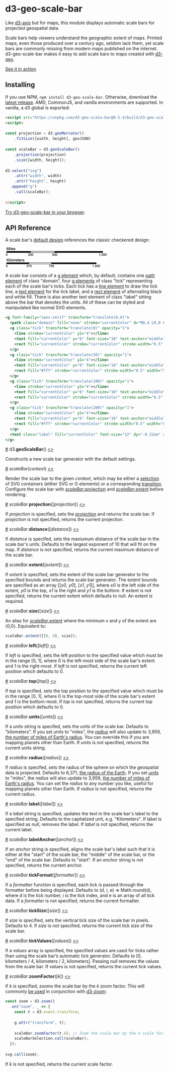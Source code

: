 # d3-geo-scale-bar

Like [d3-axis](https://github.com/d3/d3-axis) but for maps, this module displays automatic scale bars for projected geospatial data.

Scale bars help viewers understand the geographic extent of maps. Printed maps, even those produced over a century ago, seldom lack them, yet scale bars are commonly missing from modern maps published on the internet. d3-geo-scale-bar makes it easy to add scale bars to maps created with [d3-geo](https://github.com/d3/d3-geo).

[See it in action](https://bl.ocks.org/HarryStevens/8c8d3a489aa1372e14b8084f94b32464).

## Installing

If you use NPM, `npm install d3-geo-scale-bar`. Otherwise, download the [latest release](https://github.com/HarryStevens/d3-geo-scale-bar/raw/master/build/d3-geo-scale-bar.zip). AMD, CommonJS, and vanilla environments are supported. In vanilla, a d3 global is exported:

```html
<script src="https://unpkg.com/d3-geo-scale-bar@0.5.4/build/d3-geo-scale-bar.min.js"></script>
<script>

const projection = d3.geoMercator()
    .fitSize([width, height], geoJSON)

const scaleBar = d3.geoScaleBar()
    .projection(projection)
    .size([width, height]);

d3.select("svg")
    .attr("width", width)
    .attr("height", height)
  .append("g")
    .call(scaleBar);

</script>
```

[Try d3-geo-scale-bar in your browser](https://npm.runkit.com/d3-geo-scale-bar).

## API Reference

A scale bar's [default design](https://bl.ocks.org/HarryStevens/8c8d3a489aa1372e14b8084f94b32464) references the classic checkered design:

[<img alt="Scale Bar Design" src="https://raw.githubusercontent.com/HarryStevens/d3-geo-scale-bar/master/img/default.png">](https://bl.ocks.org/HarryStevens/8c8d3a489aa1372e14b8084f94b32464)

A scale bar consists of a [g element](https://www.w3.org/TR/SVG/struct.html#Groups) which, by default, contains one [path element](https://www.w3.org/TR/SVG/paths.html#PathElement) of class "domain", four [g elements](https://www.w3.org/TR/SVG/struct.html#Groups) of class "tick" representing each of the scale bar's ticks. Each tick has a [line element](https://www.w3.org/TR/SVG/shapes.html#LineElement) to draw the tick line, a [text element](https://www.w3.org/TR/SVG/text.html#TextElement) for the tick label, and a [rect element](https://www.w3.org/TR/SVG/shapes.html#RectElement) of alternating black and white fill. There is also another text element of class "label" sitting above the bar that denotes the units. All of these can be styled and manipulated like normal SVG elements.

```svg
<g font-family="sans-serif" transform="translate(0,0)">
  <path class="domain" fill="none" stroke="currentColor" d="M0,4 L0,0 L200,0 L200,4"></path>
  <g class="tick" transform="translate(0)" opacity="1">
    <line stroke="currentColor" y2="4"></line>
    <text fill="currentColor" y="6" font-size="10" text-anchor="middle" dy="0.71em">0</text>
    <rect fill="currentColor" stroke="currentColor" stroke-width="0.5" width="50" height="4"></rect>
  </g>
  <g class="tick" transform="translate(50)" opacity="1">
    <line stroke="currentColor" y2="4"></line>
    <text fill="currentColor" y="6" font-size="10" text-anchor="middle" dy="0.71em">25</text>
    <rect fill="#fff" stroke="currentColor" stroke-width="0.5" width="50" height="4"></rect>
  </g>
  <g class="tick" transform="translate(100)" opacity="1">
    <line stroke="currentColor" y2="4"></line>
    <text fill="currentColor" y="6" font-size="10" text-anchor="middle" dy="0.71em">50</text>
    <rect fill="currentColor" stroke="currentColor" stroke-width="0.5" width="100" height="4"></rect>
  </g>
  <g class="tick" transform="translate(200)" opacity="1">
    <line stroke="currentColor" y2="4"></line>
    <text fill="currentColor" y="6" font-size="10" text-anchor="middle" dy="0.71em">100</text>
    <rect fill="#fff" stroke="currentColor" stroke-width="0.5" width="0" height="4"></rect>
  </g>
  <text class="label" fill="currentColor" font-size="12" dy="-0.32em" x="0" text-anchor="start">Kilometers</text>
</g>
```

<a name="geoScaleBar" href="#geoScaleBar">#</a> d3.<b>geoScaleBar</b>() [<>](https://github.com/HarryStevens/d3-geo-scale-bar/blob/master/src/geoScaleBar.js#L5 "Source")

Constructs a new scale bar generator with the default settings.

<a name="_scaleBar" href="#_scaleBar">#</a> <i>scaleBar</i>(<i>context</i>) [<>](https://github.com/HarryStevens/d3-geo-scale-bar/blob/master/src/geoScaleBar.js#L27 "Source")

Render the scale bar to the given *context*, which may be either a [selection](https://github.com/d3/d3-selection) of SVG containers (either SVG or G elements) or a corresponding [transition](https://github.com/d3/d3-transition). Configure the scale bar with [*scaleBar*.projection](#scaleBar_projection) and [*scaleBar*.extent](#scaleBar_fitSize) before rendering.

<a name="scaleBar_projection" href="#scaleBar_projection">#</a> <i>scaleBar</i>.<b>projection</b>([<i>projection</i>]) [<>](https://github.com/HarryStevens/d3-geo-scale-bar/blob/master/src/geoScaleBar.js#L95 "Source")

If *projection* is specified, sets the [projection](https://github.com/d3/d3-geo#projections) and returns the scale bar. If *projection* is not specified, returns the current projection.

<a name="scaleBar_distance" href="#scaleBar_distance">#</a> <i>scaleBar</i>.<b>distance</b>([<i>distance</i>]) [<>](https://github.com/HarryStevens/d3-geo-scale-bar/blob/master/src/geoScaleBar.js#L114 "Source")

If *distance* is specifed, sets the maxiumum distance of the scale bar in the scale bar's units. Defaults to the largest exponent of 10 that will fit on the map. If *distance* is not specified, returns the current maximum distance of the scale bar.

<a name="scaleBar_extent" href="#scaleBar_extent">#</a> <i>scaleBar</i>.<b>extent</b>([<i>extent</i>]) [<>](https://github.com/HarryStevens/d3-geo-scale-bar/blob/master/src/geoScaleBar.js#L91 "Source")

If <i>extent</i> is specified, sets the extent of the scale bar generator to the specified bounds and returns the scale bar generator. The extent bounds are specified as an array [[<i>x0</i>, <i>y0</i>], [<i>x1</i>, <i>y1</i>]], where <i>x0</i> is the left side of the extent, <i>y0</i> is the top, <i>x1</i> is the right and <i>y1</i> is the bottom. If extent is not specified, returns the current extent which defaults to null. An extent is required.

<a name="scaleBar_size" href="#scaleBar_size">#</a> <i>scaleBar</i>.<b>size</b>([<i>size</i>]) [<>](https://github.com/HarryStevens/d3-geo-scale-bar/blob/master/src/geoScaleBar.js#L91 "Source")

An alias for [<i>scaleBar</i>.extent](#scaleBar_extent) where the minimum x and y of the extent are ⟨0,0⟩. Equivalent to:

```js
scaleBar.extent([[0, 0], size]);
```

<a name="scaleBar_left" href="#scaleBar_left">#</a> <i>scaleBar</i>.<b>left</b>([<i>left</i>]) [<>](https://github.com/HarryStevens/d3-geo-scale-bar/blob/master/src/geoScaleBar.js#L134 "Source")

If *left* is specified, sets the left position to the specified value which must be in the range [0, 1], where 0 is the left-most side of the scale bar's extent and 1 is the right-most. If *left* is not specified, returns the current left position which defaults to 0.

<a name="scaleBar_top" href="#scaleBar_top">#</a> <i>scaleBar</i>.<b>top</b>([<i>top</i>]) [<>](https://github.com/HarryStevens/d3-geo-scale-bar/blob/master/src/geoScaleBar.js#L138 "Source")

If *top* is specified, sets the top position to the specified value which must be in the range [0, 1], where 0 is the top-most side of the scale bar's extent and 1 is the bottom-most. If *top* is not specified, returns the current top position which defaults to 0.

<a name="scaleBar_units" href="#scaleBar_units">#</a> <i>scaleBar</i>.<b>units</b>([<i>units</i>]) [<>](https://github.com/HarryStevens/d3-geo-scale-bar/blob/master/src/geoScaleBar.js#L99 "Source")

If a *units* string is specifed, sets the units of the scale bar. Defaults to "kilometers". If you set *units* to "miles", the [*radius*]("#scaleBar_radius") will also update to 3,959, [the number of miles of Earth's radius](https://www.google.com/search?q=radius+of+earth+in+miles). You can override this if you are mapping planets other than Earth. If *units* is not specified, returns the current units string.


<a name="scaleBar_radius" href="#scaleBar_radius">#</a> <i>scaleBar</i>.<b>radius</b>([<i>radius</i>]) [<>](https://github.com/HarryStevens/d3-geo-scale-bar/blob/master/src/geoScaleBar.js#L118 "Source")

If *radius* is specifed, sets the radius of the sphere on which the geospatial data is projected. Defaults to 6,371, [the radius of the Earth](https://www.google.com/search?q=radius+of+earth+in+kilometers). If you set [*units*]("#scaleBar_units") to "miles", the *radius* will also update to 3,959, [the number of miles of Earth's radius](https://www.google.com/search?q=radius+of+earth+in+miles). You can set the *radius* to any number you like, useful for mapping planets other than Earth. If *radius* is not specified, returns the current radius.

<a name="scaleBar_label" href="#scaleBar_label">#</a> <i>scaleBar</i>.<b>label</b>([<i>label</i>]) [<>](https://github.com/HarryStevens/d3-geo-scale-bar/blob/master/src/geoScaleBar.js#L126 "Source")

If a <i>label</i> string is specified, updates the text in the scale bar's label to the specified string. Defaults to the capitalized unit, e.g. "Kilometers". If label is specified as <i>null</i>, removes the label. If <i>label</i> is not specified, returns the current label.

<a name="scaleBar_labelAnchor" href="#scaleBar_labelAnchor">#</a> <i>scaleBar</i>.<b>labelAnchor</b>([<i>anchor</i>]) [<>](https://github.com/HarryStevens/d3-geo-scale-bar/blob/master/src/geoScaleBar.js#L126 "Source")

If an <i>anchor</i> string is specified, aligns the scale bar's label such that it is either at the "start" of the scale bar, the "middle" of the scale bar, or the "end" of the scale bar. Defaults to "start". If an <i>anchor</i> string is not specified, returns the current anchor.

<a name="scaleBar_tickFormat" href="#scaleBar_tickFormat">#</a> <i>scaleBar</i>.<b>tickFormat</b>([<i>formatter</i>]) [<>](https://github.com/HarryStevens/d3-geo-scale-bar/blob/master/src/geoScaleBar.js#L122 "Source")

If a <i>formatter</i> function is specified, each tick is passed through the formatter before being displayed. Defaults to (d, i, e) => Math.round(d), where d is the tick number, i is the tick index, and e is an array of all tick data. If a <i>formatter</i> is not specified, returns the current formatter.

<a name="scaleBar_tickSize" href="#scaleBar_tickSize">#</a> <i>scaleBar</i>.<b>tickSize</b>([<i>size</i>]) [<>](https://github.com/HarryStevens/d3-geo-scale-bar/blob/master/src/geoScaleBar.js#L130 "Source")

If *size* is specified, sets the vertical tick size of the scale bar in pixels. Defaults to 4. If *size* is not specified, returns the current tick size of the scale bar.

<a name="scaleBar_tickValues" href="#scaleBar_tickValues">#</a> <i>scaleBar</i>.<b>tickValues</b>([<i>values</i>]) [<>](https://github.com/HarryStevens/d3-geo-scale-bar/blob/master/src/geoScaleBar.js#L122 "Source")

If a <i>values</i> array is specified, the specified values are used for ticks rather than using the scale bar’s automatic tick generator. Defaults to [0, kilometers / 4, kilometers / 2, kilometers]. Passing <i>null</i> removes the values from the scale bar. If <i>values</i> is not specified, returns the current tick values.

<a name="scaleBar_zoomFactor" href="#scaleBar_zoomFactor">#</a> <i>scaleBar</i>.<b>zoomFactor</b>([<i>k</i>]) [<>](https://github.com/HarryStevens/d3-geo-scale-bar/blob/master/src/geoScaleBar.js#L142 "Source")

If *k* is specified, zooms the scale bar by the *k* zoom factor. This will commonly [be used](https://bl.ocks.org/HarryStevens/64fc5f1a4489abe78433b7d19510f864) in conjunction with [d3-zoom](https://github.com/d3/d3-zoom):

```js
const zoom = d3.zoom()
  .on("zoom", _ => {
    const t = d3.event.transform;
    
    g.attr("transform", t);
    
    scaleBar.zoomFactor(t.k); // Zoom the scale bar by the k scale factor.
    scaleBarSelection.call(scaleBar);
  });

svg.call(zoom);
```

If *k* is not specified, returns the current scale factor.